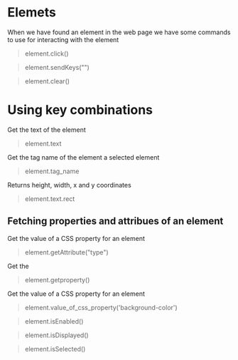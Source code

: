 # Elemets #
When we have found an element in the web page we have some commands to use for interacting with the element


> element.click()

> element.sendKeys("") 




> element.clear()

# Using key combinations





Get the text of the element
> element.text

Get the tag name of the element a selected element
> element.tag_name

Returns height, width, x and y coordinates
> element.text.rect

## Fetching properties and attribues of an element
Get the value of a CSS property for an element 
> element.getAttribute("type")

Get the 
> element.getproperty()

Get the value of a CSS property for an element 
> element.value_of_css_property('background-color')



> element.isEnabled()

> element.isDisplayed()

> element.isSelected()
